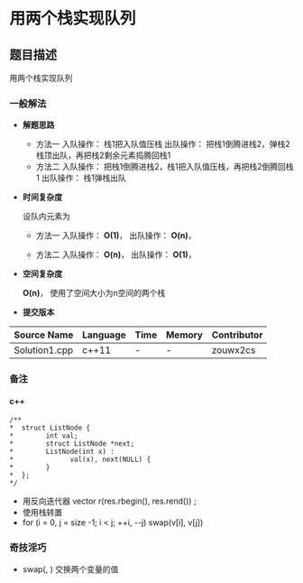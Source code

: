 # 用两个栈实现队列 #
## 题目描述 ##
用两个栈实现队列

### 一般解法 ###
- **解题思路**

	* 方法一
	入队操作： 栈1把入队值压栈
	出队操作： 把栈1倒腾进栈2，弹栈2栈顶出队，再把栈2剩余元素捣腾回栈1
	* 方法二
	入队操作： 把栈1倒腾进栈2，栈1把入队值压栈，再把栈2倒腾回栈1
	出队操作： 栈1弹栈出队
	
- **时间复杂度**

	设队内元素为

	* 方法一
		入队操作： **O(1)**， 
		出队操作： **O(n)**，

	* 方法二
		入队操作： **O(n)**， 
		出队操作： **O(1)**，

- **空间复杂度**

	**O(n)**， 使用了空间大小为n空间的两个栈

- **提交版本**
	
Source Name | Language | Time | Memory | Contributor
---|---|---|---|---
Solution1.cpp | c++11 | - | - | zouwx2cs

### 备注 ###
#### c++ ####
	/**
	*  struct ListNode {
	*        int val;
	*        struct ListNode *next;
	*        ListNode(int x) :
	*              val(x), next(NULL) {
	*        }
	*  };
	*/
- 用反向迭代器
	vector<int> r(res.rbegin(), res.rend()) ;
- 使用栈转置
- for (i = 0, j = size -1; i < j; ++i, --j) swap(v[i], v[j])

### 奇技淫巧 ###
- swap(, ) 交换两个变量的值

